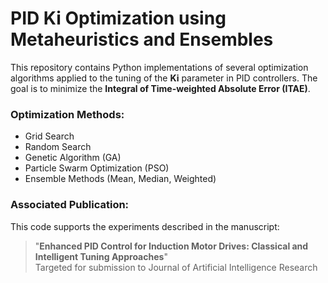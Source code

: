 # PID Ki Optimization using Metaheuristics and Ensembles

This repository contains Python implementations of several optimization algorithms applied to the tuning of the **Ki** parameter in PID controllers. The goal is to minimize the **Integral of Time-weighted Absolute Error (ITAE)**.

### Optimization Methods:
- Grid Search
- Random Search
- Genetic Algorithm (GA)
- Particle Swarm Optimization (PSO)
- Ensemble Methods (Mean, Median, Weighted)

### Associated Publication:
This code supports the experiments described in the manuscript:

> "**Enhanced PID Control for Induction Motor Drives: Classical and Intelligent Tuning Approaches**"  
> Targeted for submission to Journal of Artificial Intelligence Research
